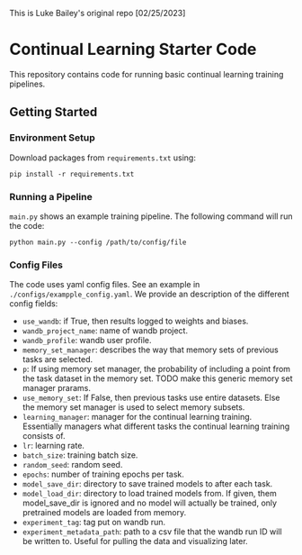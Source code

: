 This is Luke Bailey's original repo [02/25/2023]

# Continual Learning Starter Code

This repository contains code for running basic continual learning training pipelines. 

## Getting Started

### Environment Setup

Download packages from `requirements.txt` using: 

```
pip install -r requirements.txt
```

### Running a Pipeline

`main.py` shows an example training pipeline. The following command will run the code: 

```
python main.py --config /path/to/config/file
```

### Config Files

The code uses yaml config files. See an example in  `./configs/exampple_config.yaml`. 
We provide an description of the different config fields: 


* `use_wandb`: if True, then results logged to weights and biases.
* `wandb_project_name`: name of wandb project.
* `wandb_profile`: wandb user profile. 
* `memory_set_manager`: describes the way that memory sets of previous tasks are selected.
* `p`: If using memory set manager, the probability of including a point from the 
task dataset in the memory set. TODO make this generic memory set manager prarams.
* `use_memory_set`: If False, then previous tasks use entire datasets. Else the memory 
set manager is used to select memory subsets.
* `learning_manager`: manager for the continual learning training. Essentially managers 
what different tasks the continual learning training consists of.
* `lr`: learning rate.
* `batch_size`: training batch size.
* `random_seed`: random seed.
* `epochs`: number of training epochs per task.
* `model_save_dir`: directory to save trained models to after each task.
* `model_load_dir`: directory to load trained models from. If given, them 
model_save_dir is ignored and no model will actually be trained, only 
pretrained models are loaded from memory.
* `experiment_tag`: tag put on wandb run.
* `experiment_metadata_path`: path to a csv file that the wandb run ID will be written to. 
Useful for pulling the data and visualizing later.

